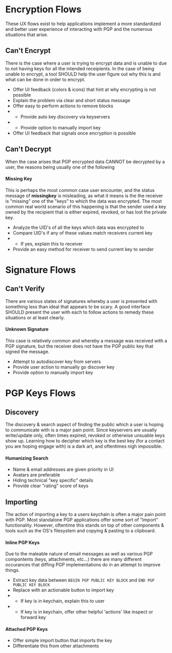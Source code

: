 Encryption Flows
================

These UX flows exist to help applications implement a more standardized and better user experience of interacting with PGP and the numerous situations that arise.

## Can't Encrypt

There is the case where a user is trying to encrypt data and is unable to due to not having keys for all the intended receipients. In the case of being unable to encrypt, a tool SHOULD help the user figure out why this is and what can be done in order to encrypt.

* Offer UI feedback (colors & icons) that hint at why encrypting is not possible
* Explain the problem via clear and short status message
* Offer easy to perform actions to remove blocks
* * Provide auto key discovery via keyservers
* * Provide option to manually import key
* Offer UI feedback that signals once encryption is possible


## Can't Decrypt

When the case arises that PGP encrypted data CANNOT be decrypted by a user, the reasons being usually one of the following

#### Missing Key

This is perhaps the most common case user encounter, and the status message of **missingkey** is misleading, as what it means is the the receiver is "missing" one of the "keys" to which the data was encrypted. The most common real world scenario of this happening is that the sender used a key owned by the recipient that is either expired, revoked, or has lost the private key.

* Analyze the UID's of all the keys which data was encrypted to
* Compare UID's if any of these values match receivers current key
* * If yes, explain this to receiver
* Provide an easy method for receiver to send current key to sender


Signature Flows
===============

## Can't Verify

There are various states of signatures whereby a user is presented with something less than ideal that appears to be scary. A good interface SHOULD present the user with each to follow actions to remedy these situations or at least clearly.

#### Unknown Signature

This case is relatively common and whereby a message was received with a PGP signature, but the receiver does not have the PGP public key that signed the message.

* Attempt to autodiscover key from servers
* Provide user action to manually go discover key
* Provide option to manually import key


PGP Keys Flows
==============

## Discovery

The discovery & search aspect of finding the public which a user is hoping to communicate with is a major pain point. Since keyservers are usually write/update only, often times expired, revoked or otherwise unsuable keys show up. Learning how to decipher which key is the best key (for a contact you are hoping engage with) is a dark art, and oftentimes nigh impossible.

#### Humanizing Search

* Name & email addresses are given priority in UI
* Avatars are preferable
* Hiding technical "key specific" details
* Provide clear "rating" score of keys


## Importing

The action of importing a key to a users keychain is often a major pain point with PGP. Most standalone PGP applications offer some sort of "Import" functionality. However, oftentime this stands on top of other components & tools such as the OS's filesystem and copying & pasting to a clipboard.


#### Inline PGP Keys

Due to the maleable nature of email messages as well as various PGP compontents (keys, attachments, etc...) there are many different occurances that diffing PGP implementations do in an attempt to improve things.

* Extract key data between `BEGIN PGP PUBLIC KEY BLOCK` and `END PGP PUBLIC KEY BLOCK`
* Replace with an actionable button to import key
* * If key is in keychain, explain this to user
* * If key is in keychain, offer other helpful 'actions' like inspect or forward key

#### Attached PGP Keys

* Offer simple import button that imports the key
* Differentiate this from other attachments
